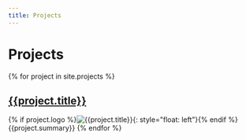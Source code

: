```yaml
---
title: Projects
---
```

# Projects

{% for project in site.projects %}
## [{{project.title}}]({{project.url}})
{% if project.logo %}![{{project.title}}](/assets/images/{{project.logo}}){: style="float: left"}{% endif %}
{{project.summary}}
{% endfor %}

